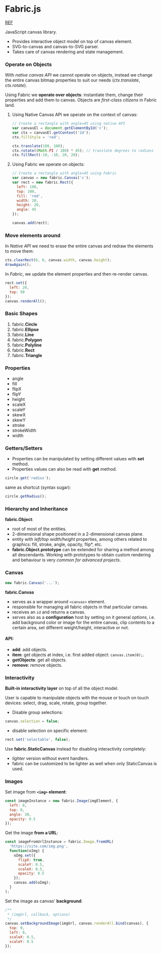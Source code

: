 # Fabric.js

[REF](http://fabricjs.com/)

JavaScript canvas library.

- Provides interactive object model on top of canvas element.
- SVG-to-canvas and canvas-to-SVG parser.
- Takes care of canvas rendering and state management.

### Operate on Objects

With _native canvas API_ we cannot operate on objects, instead we change the entire canvas bitmap properties to suit our needs (_ctx.translate_, _ctx.rotate_).

Using Fabric we **operate over objects**: instantiate them, change their properties and add them to canvas. Objects are _first-class citizens_ in Fabric land.

1. Using Native Canvas API we operate on the context of canvas:

   ```js
   // Create a rectangle with angle=45 using native API
   var canvasEl = document.getElementById('c');
   var ctx = canvasEl.getContext('2d');
   ctx.fillStyle = 'red';

   ctx.translate(100, 100);
   ctx.rotate((Math.PI / 180) * 45); // translate degrees to radians
   ctx.fillRect(-10, -10, 20, 20);
   ```

2. Using Fabric we operate on objects:

   ```js
   // Create a rectangle with angle=45 using Fabric
   var canvas = new fabric.Canvas('c');
   var rect = new fabric.Rect({
     left: 100,
     top: 100,
     fill: 'red',
     width: 20,
     height: 20,
     angle: 45
   });

   canvas.add(rect);
   ```

### Move elements around

In _Native API_ we need to erase the entire canvas and redraw the elements to move them:

```js
ctx.clearRect(0, 0, canvas.width, canvas.height);
drawAgain();
```

In _Fabric_, we update the element properties and then re-render canvas.

```js
rect.set({
  left: 20,
  top: 50
});
canvas.renderAll();
```

### Basic Shapes

1. fabric.**Circle**
2. fabric.**Ellipse**
3. fabric.**Line**
4. fabric.**Polygon**
5. fabric.**Polyline**
6. fabric.**Rect**
7. fabric.**Triangle**

### Properties

- angle
- fill
- flipX
- flipY
- height
- scaleX
- scaleY
- skewX
- skewY
- stroke
- strokeWidth
- width

### Getters/Setters

- Properties can be manipulated by setting different values with **set** method.
- Properties values can also be read with **get** method.

```js
circle.get('radius');
```

same as shortcut (syntax sugar):

```js
circle.getRadius();
```

### Hierarchy and Inheritance

**fabric.Object**:

- root of most of the entities.
- 2-dimensional shape positioned in a 2-dimensional canvas plane.
- entity with _left/top_ _width/height_ properties, among others related to graphics: fill, stroke, angle, opacity, flip\*, etc.
- **fabric.Object.prototype** can be extended for sharing a method among all descendants. Working with prototypes to obtain custom rendering and behaviour is very _common for advanced projects_.

### Canvas

```js
new fabric.Canvas('...');
```

**fabric.Canvas**

- serves as a wrapper around `<canvas>` element.
- responsible for managing all fabric objects in that particular canvas.
- receives an `id` and returns a canvas.
- serves also as a **configuration** host by setting on it general _options_, i.e. add background color or image for the entire canvas, clip contents to a certain area, set different weight/height, interactive or not.

#### API:

- **add**: add objects.
- **item**: get objects at index, i.e. first added object: `canvas.item(0);`.
- **getObjects**: get all objects.
- **remove**: remove objects.

### Interactivity

**Built-in interactivity layer** on top of all the object model.

User is capable to manipulate objects with the mouse or touch on touch devices: select, drag, scale, rotate, group together.

- Disable group selections:

```js
canvas.selection = false;
```

- disable selection on specific element:

```js
rect.set('selectable', false);
```

Use **fabric.StaticCanvas** instead for disabling interactivity completely:

- _lighter_ version without event handlers.
- fabric can be customized to be lighter as well when only StaticCanvas is used.

### Images

Set image from **`<img>` element**:

```js
const imageInstance = new fabric.Image(imgElement, {
  left: 0,
  top: 0,
  angle: 30,
  opacity: 0.5
});
```

Get the image **from a URL**:

```js
const imageFromUrlInstance = fabric.Image.fromURL(
  'https://site.com/img.png',
  function(oImg) {
    oImg.set({
      flipX: true,
      scaleY: 0.5,
      scaleX: 0.5,
      opacity: 0.5
    });
    canvas.add(oImg);
  }
);
```

Set the image as canvas' **background**:

```js
/**
 * (imgUrl, callback, options)
 */
canvas.setBackgroundImage(imgUrl, canvas.renderAll.bind(canvas), {
  top: 0,
  left: 0,
  scaleX: 0.5,
  scaleY: 0.5
});
```